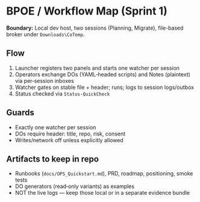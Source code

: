 # BPOE / Workflow Map (Sprint 1)

**Boundary:** Local dev host, two sessions (Planning, Migrate), file-based broker under `Downloads\CoTemp`.

## Flow
1) Launcher registers two panels and starts one watcher per session
2) Operators exchange DOs (YAML‑headed scripts) and Notes (plaintext) via per‑session inboxes
3) Watcher gates on stable file + header; runs; logs to session logs/outbox
4) Status checked via `Status-QuickCheck`

## Guards
- Exactly one watcher per session
- DOs require header: title, repo, risk, consent
- Writes/network off unless explicitly allowed

## Artifacts to keep in repo
- Runbooks (`docs/OPS_Quickstart.md`), PRD, roadmap, positioning, smoke tests
- DO generators (read‑only variants) as examples
- NOT the live logs — keep those local or in a separate evidence bundle
